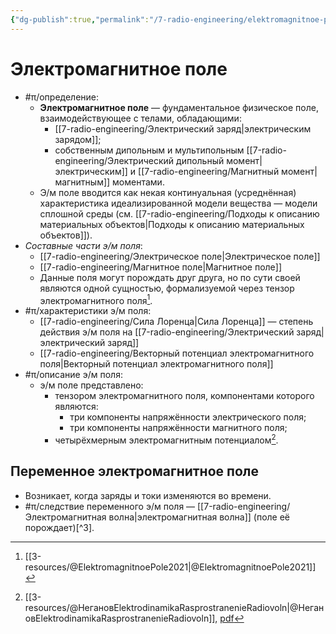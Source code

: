 ```yaml
---
{"dg-publish":true,"permalink":"/7-radio-engineering/elektromagnitnoe-pole/","title":"Электромагнитное поле"}
---
```



# Электромагнитное поле

- #π/определение:
	- **Электромагнитное поле** — фундаментальное физическое поле, взаимодействующее с телами, обладающими:
		- [[7-radio-engineering/Электрический заряд\|электрическим зарядом]];
		- собственным дипольным и мультипольным [[7-radio-engineering/Электрический дипольный момент\|электрическим]] и [[7-radio-engineering/Магнитный момент\|магнитным]] моментами.
	- Э/м поле вводится как некая континуальная (усреднённая) характеристика идеализированной модели вещества — модели сплошной среды (см. [[7-radio-engineering/Подходы к описанию материальных объектов\|Подходы к описанию материальных объектов]]).
- *Составные части э/м поля*:
	- [[7-radio-engineering/Электрическое поле\|Электрическое поле]]
	- [[7-radio-engineering/Магнитное поле\|Магнитное поле]]
	- Данные поля могут порождать друг друга, но по сути своей являются одной сущностью, формализуемой через тензор электромагнитного поля[^1].
- #π/характеристики э/м поля:
	- [[7-radio-engineering/Сила Лоренца\|Сила Лоренца]] — степень действия э/м поля на [[7-radio-engineering/Электрический заряд\|электрический заряд]]
	- [[7-radio-engineering/Векторный потенциал электромагнитного поля\|Векторный потенциал электромагнитного поля]]
- #π/описание э/м поля:
	- э/м поле представлено:
		- тензором электромагнитного поля, компонентами которого являются:
			- три компоненты напряжённости электрического поля;
			- три компоненты напряжённости магнитного поля;
		- четырёхмерным электромагнитным потенциалом[^2].

## Переменное электромагнитное поле

- Возникает, когда заряды и токи изменяются во времени.
- #π/следствие переменного э/м поля — [[7-radio-engineering/Электромагнитная волна\|электромагнитная волна]] (поле её порождает)[^3].

[^1]: [[3-resources/@ElektromagnitnoePole2021\|@ElektromagnitnoePole2021]]

[^2]: [[3-resources/@НегановElektrodinamikaRasprostranenieRadiovoln\|@НегановElektrodinamikaRasprostranenieRadiovoln]], [pdf](zotero://open-pdf/library/items/XN5K97GI?page=11&annotation=3AUDHT3L)
